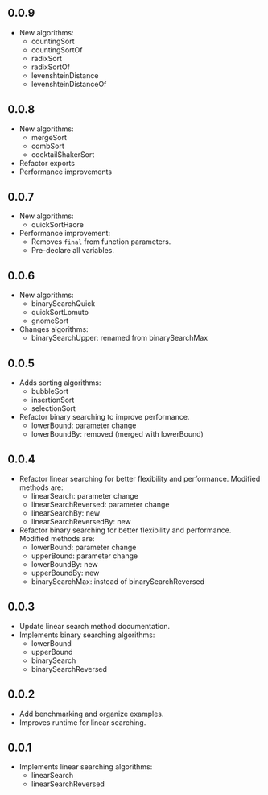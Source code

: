 ## 0.0.9

- New algorithms:
  - countingSort
  - countingSortOf
  - radixSort
  - radixSortOf
  - levenshteinDistance
  - levenshteinDistanceOf

## 0.0.8

- New algorithms:
  - mergeSort
  - combSort
  - cocktailShakerSort
- Refactor exports
- Performance improvements

## 0.0.7

- New algorithms:
  - quickSortHaore
- Performance improvement:
  - Removes `final` from function parameters.
  - Pre-declare all variables.

## 0.0.6

- New algorithms:
  - binarySearchQuick
  - quickSortLomuto
  - gnomeSort
- Changes algorithms:
  - binarySearchUpper: renamed from binarySearchMax

## 0.0.5

- Adds sorting algorithms:
  - bubbleSort
  - insertionSort
  - selectionSort
- Refactor binary searching to improve performance.
  - lowerBound: parameter change
  - lowerBoundBy: removed (merged with lowerBound)

## 0.0.4

- Refactor linear searching for better flexibility and performance.
  Modified methods are:
  - linearSearch: parameter change
  - linearSearchReversed: parameter change
  - linearSearchBy: new
  - linearSearchReversedBy: new
- Refactor binary searching for better flexibility and performance.
  Modified methods are:
  - lowerBound: parameter change
  - upperBound: parameter change
  - lowerBoundBy: new
  - upperBoundBy: new
  - binarySearchMax: instead of binarySearchReversed

## 0.0.3

- Update linear search method documentation.
- Implements binary searching algorithms:
  - lowerBound
  - upperBound
  - binarySearch
  - binarySearchReversed

## 0.0.2

- Add benchmarking and organize examples.
- Improves runtime for linear searching.

## 0.0.1

- Implements linear searching algorithms:
  - linearSearch
  - linearSearchReversed

